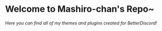 # Welcome to Mashiro-chan's Repo~

###### Here you can find all of my themes and plugins created for BetterDiscord!
